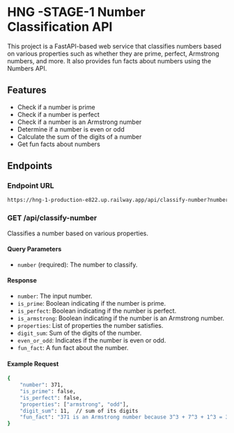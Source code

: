 #  HNG -STAGE-1 Number Classification API

This project is a FastAPI-based web service that classifies numbers based on various properties such as whether they are prime, perfect, Armstrong numbers, and more. It also provides fun facts about numbers using the Numbers API.

## Features

- Check if a number is prime
- Check if a number is perfect
- Check if a number is an Armstrong number
- Determine if a number is even or odd
- Calculate the sum of the digits of a number
- Get fun facts about numbers

## Endpoints

### Endpoint URL
```sh
https://hng-1-production-e822.up.railway.app/api/classify-number?number=<your number>
```
### GET /api/classify-number

Classifies a number based on various properties.

#### Query Parameters

- `number` (required): The number to classify.

#### Response

- `number`: The input number.
- `is_prime`: Boolean indicating if the number is prime.
- `is_perfect`: Boolean indicating if the number is perfect.
- `is_armstrong`: Boolean indicating if the number is an Armstrong number.
- `properties`: List of properties the number satisfies.
- `digit_sum`: Sum of the digits of the number.
- `even_or_odd`: Indicates if the number is even or odd.
- `fun_fact`: A fun fact about the number.

#### Example Request

```sh
{
    "number": 371,
    "is_prime": false,
    "is_perfect": false,
    "properties": ["armstrong", "odd"],
    "digit_sum": 11,  // sum of its digits
    "fun_fact": "371 is an Armstrong number because 3^3 + 7^3 + 1^3 = 371" //gotten from the numbers API
}

```
